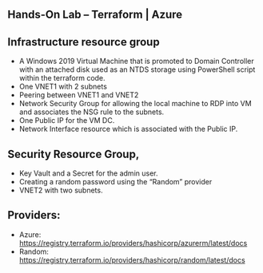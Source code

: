 ## Hands-On Lab – Terraform | Azure
## Infrastructure resource group
-	A Windows 2019 Virtual Machine that is promoted to Domain Controller with an attached disk used as an NTDS storage using PowerShell script within the terraform code.
-	One VNET1 with 2 subnets 
-	Peering between VNET1 and VNET2
-	Network Security Group for allowing the local machine to RDP into VM and associates the NSG rule to the subnets.
-	One Public IP for the VM DC.
-	Network Interface resource which is associated with the Public IP.
## Security Resource Group,
-	Key Vault and a Secret for the admin user.
-	Creating a random password using the “Random” provider
-	VNET2 with two subnets.
## Providers:
-	Azure: https://registry.terraform.io/providers/hashicorp/azurerm/latest/docs
-	Random: https://registry.terraform.io/providers/hashicorp/random/latest/docs   

